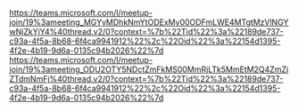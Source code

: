 https://teams.microsoft.com/l/meetup-join/19%3ameeting_MGYyMDhkNmYtODExMy00ODFmLWE4MTgtMzVlNGYwNjZkYjY4%40thread.v2/0?context=%7b%22Tid%22%3a%22189de737-c93a-4f5a-8b68-6f4ca9941912%22%2c%22Oid%22%3a%22154d1395-4f2e-4b19-9d6a-0135c94b2026%22%7d
https://teams.microsoft.com/l/meetup-join/19%3ameeting_ODU2OTY5NDctZmFkMS00MmRjLTk5MmEtM2Q4ZmZiZTdmNmFj%40thread.v2/0?context=%7b%22Tid%22%3a%22189de737-c93a-4f5a-8b68-6f4ca9941912%22%2c%22Oid%22%3a%22154d1395-4f2e-4b19-9d6a-0135c94b2026%22%7d
